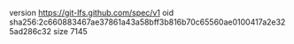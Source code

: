 version https://git-lfs.github.com/spec/v1
oid sha256:2c660883467ae37861a43a58bff3b816b70c65560ae0100417a2e325ad286c32
size 7145
